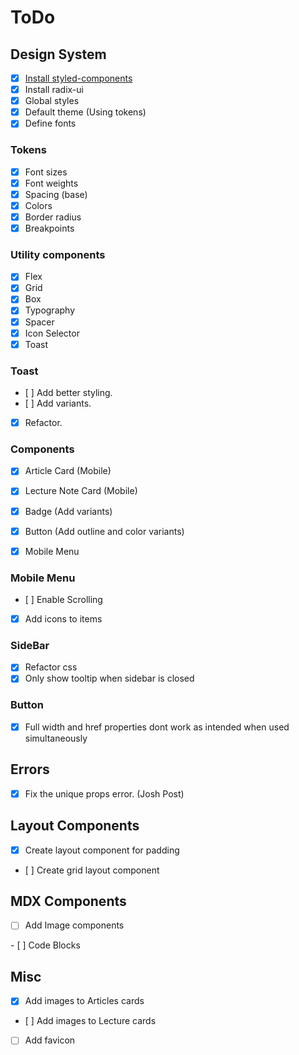 # ToDo

## Design System

- [x] [Install styled-components](https://github.com/vercel/next.js/blob/canary/examples/with-styled-components/pages/_document.tsx)
- [x] Install radix-ui
- [x] Global styles
- [x] Default theme (Using tokens)
- [x] Define fonts

### Tokens

- [x] Font sizes
- [x] Font weights
- [x] Spacing (base)
- [x] Colors
- [x] Border radius
- [x] Breakpoints

### Utility components

- [x] Flex
- [x] Grid
- [x] Box
- [x] Typography
- [x] Spacer
- [x] Icon Selector
- [x] Toast

### Toast

- [ ] Add better styling.
- [ ] Add variants.
- [x] Refactor.

### Components

- [x] Article Card (Mobile)
- [x] Lecture Note Card (Mobile)

- [x] Badge (Add variants)
- [x] Button (Add outline and color variants)

- [x] Mobile Menu

### Mobile Menu

- [ ] Enable Scrolling
- [x] Add icons to items

### SideBar

- [x] Refactor css
- [x] Only show tooltip when sidebar is closed

### Button

- [x] Full width and href properties dont work as intended when used simultaneously

## Errors

- [x] Fix the unique props error. (Josh Post)

## Layout Components

- [x] Create layout component for padding
- [ ] Create grid layout component

## MDX Components

- [ ] Add Image components

- [ ] Code Blocks

## Misc

- [x] Add images to Articles cards
- [ ] Add images to Lecture cards
- [ ] Add favicon
